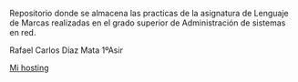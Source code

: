Repositorio donde se almacena las practicas de la asignatura de Lenguaje de Marcas realizadas en el grado superior de Administración de sistemas en red.

Rafael Carlos Diaz Mata 1ºAsir

<a href="https://rafaeldiazmata.github.io/rdprimeroasir/">Mi hosting</a>
